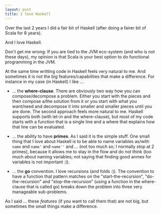 ```yaml
---
layout: post
title: I love Haskell
---
```

Over the last 2 years I did a fair bit of Haskell (after doing a fairer bit of Scala for 8 years).

And I love Haskell.

Don't get me wrong: If you are tied to the JVM eco-system (and who is not these days), my opinion is that Scala is your best option to do functional programming in the JVM.

At the same time writting code in Haskell feels very natural to me. And sometimes it is not the big features/capabilities that make a difference. For instance in my case (in Haskell) I like ...

* ... the **where-clause**. There are obviously two way how you can compose/decompose a problem. Either you start with the pieces and then compose a/the solution from it or you start with what you want/need and decompose it into smaller and smaller pieces until you are done. The second approach feels more natural to me. Haskell supports both (with let-in and the where-clause), but most of my code starts with a function that is a single line and a where that explains how that line can be evaluated.

* ... the ability to have **primes**. As I said it is the simple stuff. One small thing that I love about Haskell is to be able to name variables as/with `name` and `name'` and `name''` and ... (not too much so; I normally stop at 2 primes), because it allows me to stay in the flow and do not think (too much about naming variables; not saying that finding good anmes for variables is not important :)).

* ... the **go** convention. I love recursions (and folds :)). The convention to have a function that pattern matches on the "start-the-recursion", "do-the-recursion" and "stop-the-recursion" (using a function in the where-clause that is called go) breaks down the problem into three very manageable sub-problems.

As I said ... these *features* (if you want to call them that) are not big, but sometimes the small things make a difference.
